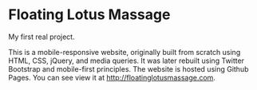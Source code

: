 Floating Lotus Massage
=============
My first real project.

This is a mobile-responsive website, originally built from scratch using HTML, CSS, jQuery, and media queries. It was later rebuilt using Twitter Bootstrap and mobile-first principles. The website is hosted using Github Pages. You can see view it at http://floatinglotusmassage.com.
